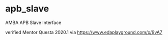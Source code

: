 # apb_slave
AMBA APB Slave Interface

verified Mentor Questa 2020.1 via https://www.edaplayground.com/x/9vA7
